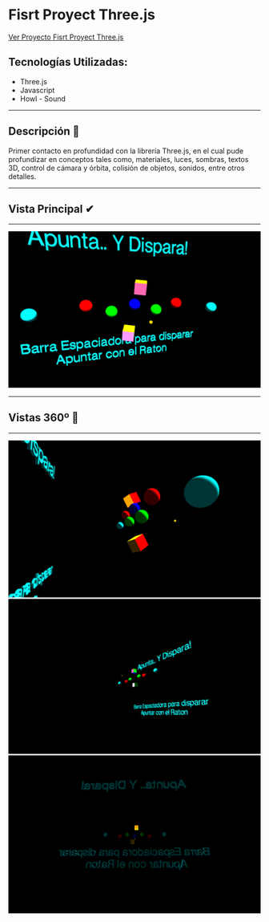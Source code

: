 # Fisrt Proyect Three.js
[Ver Proyecto Fisrt Proyect Three.js](https://maatreef.github.io/FirstProyectThree.js/ "Ver Proyecto")


## Tecnologías Utilizadas:

- Three.js
- Javascript
- Howl - Sound

---
## Descripción 📘 

Primer contacto en profundidad con la librería Three.js, en el cual pude profundizar en conceptos tales como, materiales, luces, sombras, textos 3D, control de cámara y órbita, colisión de objetos, sonidos, entre otros detalles.

---
## Vista Principal ✔
---

<img width="800" src="img/Vista1.png">

---
## Vistas 360º 🎥
---
<img width="800" src="img/Vista2.png">
<img width="800" src="img/Vista4.png">
<img width="800" src="img/Vista3.png">